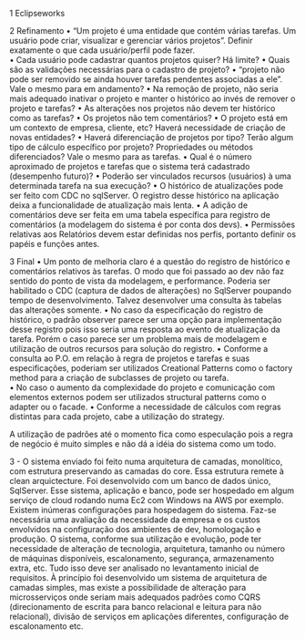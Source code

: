 1 Eclipseworks

2 Refinamento
•	“Um projeto é uma entidade que contém várias tarefas. Um usuário pode criar, visualizar e gerenciar vários projetos”. Definir exatamente o que cada usuário/perfil pode fazer.  
•	Cada usuário pode cadastrar quantos projetos quiser? Há limite? 
•	Quais são as validações necessárias para o cadastro de projeto?
•	“projeto não pode ser removido se ainda houver tarefas pendentes associadas a ele”. Vale o mesmo para em andamento?
•	Na remoção de projeto, não seria mais adequado inativar o projeto e manter o histórico ao invés de remover o projeto e tarefas?
•	As alterações nos projetos não devem ter histórico como as tarefas?
•	Os projetos não tem comentários?
•	O projeto está em um contexto de empresa, cliente, etc? Haverá necessidade de criação de novas entidades? 
•	Haverá diferenciação de projetos por tipo? Terão algum tipo de cálculo específico por projeto? Propriedades ou métodos diferenciados? Vale o mesmo para as tarefas.
•	Qual é o número aproximado de projetos e tarefas que o sistema terá cadastrado (desempenho futuro)?
•	Poderão ser vinculados recursos (usuários) à uma determinada tarefa na sua execução?
•	O histórico de atualizações pode ser feito com CDC no sqlServer. O registro desse histórico na aplicação deixa a funcionalidade de atualização mais lenta. 
•	A adição de comentários deve ser feita em uma tabela específica para registro de comentários (a modelagem do sistema é por conta dos devs). 
•	Permissões relativas aos Relatórios devem estar definidas nos perfis, portanto definir os papéis e funções antes.


3 Final
•	Um ponto de melhoria claro é a questão do registro de histórico e comentários relativos às tarefas. O modo que foi passado ao dev não faz sentido do ponto de vista da modelagem, e performance. Poderia ser habilitado o CDC (captura de dados de alterações) no SqlServer poupando tempo de desenvolvimento. Talvez desenvolver uma consulta às tabelas das alterações somente.
•	No caso da especificação do registro de histórico, o padrão observer parece ser uma opção para implementação desse registro pois isso seria uma resposta ao evento de atualização da tarefa. Porém o caso parece ser um problema mais de modelagem e utilização de outros recursos para solução do registro. 
•	Conforme a consulta ao P.O. em relação à regra de projetos e tarefas e suas especificações, poderiam ser utilizados Creational Patterns como o factory method para a criação de subclasses de projeto ou tarefa.   
•	No caso o aumento da complexidade do projeto e comunicação com elementos externos podem ser utilizados structural patterns como o adapter ou o facade.
•	 Conforme a necessidade de cálculos com regras distintas para cada projeto, cabe a utilização do strategy.

A utilização de padrões até o momento fica como especulação pois a regra de negócio é muito simples e não dá a idéia do sistema como um todo.

3 - O sistema enviado foi feito numa arquitetura de camadas, monolítico, com estrutura preservando as camadas do core. Essa estrutura remete à clean arquictecture. Foi desenvolvido com um banco de dados único, SqlServer. Esse sistema, aplicação e banco, pode ser hospedado em algum serviço de cloud rodando numa Ec2 com Windows na AWS por exemplo. Existem inúmeras configurações para hospedagem do sistema. Faz-se necessária uma avaliação da necessidade da empresa e os custos envolvidos na configuração dos ambientes de dev, homologação e produção. O sistema, conforme sua utilização e evolução, pode ter necessidade de alteração de tecnologia, arquitetura, tamanho ou número de máquinas disponíveis, escalonamento, segurança, armazenamento extra, etc. Tudo isso deve ser analisado no levantamento inicial de requisitos. À princípio foi desenvolvido um sistema de arquitetura de camadas simples, mas existe a possibilidade de alteração para microsserviços onde seriam mais adequados padrões como CQRS (direcionamento de escrita para banco relacional e leitura para não relacional), divisão de serviços em aplicações diferentes, configuração de escalonamento etc.  

